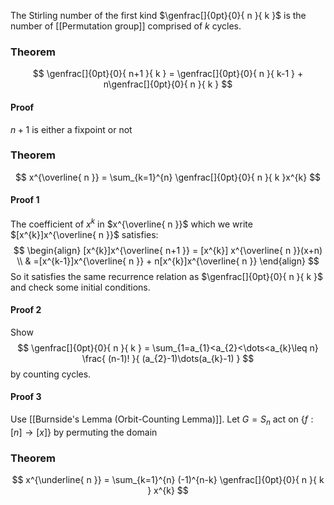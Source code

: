 The Stirling number of the first kind $\genfrac[]{0pt}{0}{ n }{ k }$ 
is the number of [[Permutation group]] comprised of $k$ cycles.
### Theorem
$$
\genfrac[]{0pt}{0}{ n+1 }{ k } = \genfrac[]{0pt}{0}{ n }{ k-1 } + n\genfrac[]{0pt}{0}{ n }{ k }
$$
#### Proof
$n+1$ is either a fixpoint or not
### Theorem
$$
x^{\overline{ n }} = \sum_{k=1}^{n} \genfrac[]{0pt}{0}{ n }{ k }x^{k}
$$
#### Proof 1
The coefficient of $x^{k}$ in $x^{\overline{ n }}$ 
which we write $[x^{k}]x^{\overline{ n }}$ satisfies:
$$
\begin{align}
[x^{k}]x^{\overline{ n+1 }} = [x^{k}] x^{\overline{ n }}(x+n) \\
 & =[x^{k-1}]x^{\overline{ n }} + n[x^{k}]x^{\overline{ n }}
\end{align}
$$
So it satisfies the same recurrence relation as $\genfrac[]{0pt}{0}{ n }{ k }$
and check some initial conditions.
#### Proof 2
Show 
$$
\genfrac[]{0pt}{0}{ n }{ k } = \sum_{1=a_{1}<a_{2}<\dots<a_{k}\leq n} \frac{ (n-1)! }{ (a_{2}-1)\dots(a_{k}-1) }
$$
by counting cycles.
#### Proof 3
Use [[Burnside's Lemma (Orbit-Counting Lemma)]].
Let $G=S_{n}$ act on $\{ f:[n]\to[x] \}$ by permuting the domain
### Theorem
$$
x^{\underline{ n }} = \sum_{k=1}^{n} (-1)^{n-k} \genfrac[]{0pt}{0}{ n }{ k } x^{k}
$$
